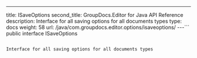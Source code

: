 ---
title: ISaveOptions
second_title: GroupDocs.Editor for Java API Reference
description: Interface for all saving options for all documents types
type: docs
weight: 58
url: /java/com.groupdocs.editor.options/isaveoptions/
---```
public interface ISaveOptions
```

Interface for all saving options for all documents types
